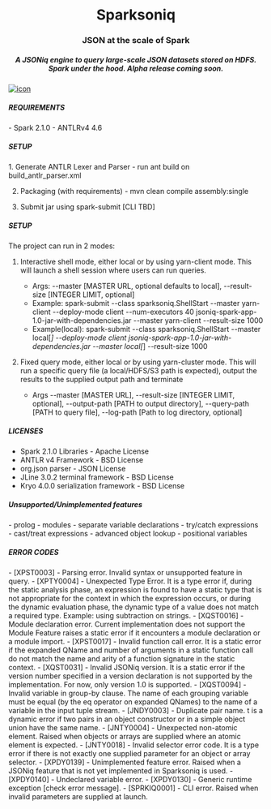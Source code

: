 <h1 align="center">Sparksoniq</h1>

<h3 align="center">JSON at the scale of Spark </h3>

<h5 align="center">A JSONiq engine to query large-scale JSON datasets stored on HDFS. Spark under the hood. Alpha release coming soon. </h5>


<a href="https://ibb.co/j5nnB5"><img src="https://preview.ibb.co/nQPpPQ/icon.png" alt="icon" border="0"></a>

<h5>REQUIREMENTS</h5>
- Spark 2.1.0
- ANTLRv4 4.6


<h5>SETUP</h5>
1. Generate ANTLR Lexer and Parser - run ant build on build_antlr_parser.xml

2. Packaging (with requirements) - mvn clean compile assembly:single

3. Submit jar using spark-submit [CLI TBD]


<h5>SETUP</h5>
The project can run in 2 modes:

1. Interactive shell mode, either local or by using yarn-client mode.
This will launch a shell session where users can run queries.

    - Args: --master [MASTER URL, optional defaults to local], --result-size [INTEGER LIMIT, optional]
    - Example:   spark-submit --class sparksoniq.ShellStart   --master yarn-client  --deploy-mode client --num-executors 40  jsoniq-spark-app-1.0-jar-with-dependencies.jar --master yarn-client --result-size 1000
    - Example(local): spark-submit --class sparksoniq.ShellStart  --master local[*]  --deploy-mode client jsoniq-spark-app-1.0-jar-with-dependencies.jar  --master local[*] --result-size 1000

2. Fixed query mode, either local or by using yarn-cluster mode. 
This will run a specific query file (a local/HDFS/S3 path is expected), output the results to the supplied output path and terminate
    - Args --master [MASTER URL], --result-size [INTEGER LIMIT, optional], --output-path [PATH to output directory],
    --query-path [PATH to query file], --log-path [Path to log directory, optional]
    

<h5>LICENSES</h5>

- Spark 2.1.0 Libraries - Apache License
- ANTLR v4 Framework - BSD License
- org.json parser - JSON License
- JLine 3.0.2 terminal framework - BSD License
- Kryo 4.0.0 serialization framework - BSD License

<h5>Unsupported/Unimplemented features</h5>
- prolog
- modules
- separate variable declarations
- try/catch expressions
- cast/treat expressions
- advanced object lookup
- positional variables


<h5>ERROR CODES</h5>
- [XPST0003] - Parsing error. 
Invalid syntax or unsupported feature in query.
- [XPTY0004] - Unexpected Type Error. 
It is a type error if, during the static analysis phase, 
an expression is found to have a static type that is not
appropriate for the context in which the expression occurs, 
or during the dynamic evaluation phase, the dynamic type of 
a value does not match a required type. 
Example: using subtraction on strings.
- [XQST0016] - Module declaration error. 
Current implementation does not support the Module Feature 
raises a static error if it encounters a module declaration 
or a module import.
- [XPST0017] - Invalid function call error. 
It is a static error if the expanded QName and number 
of arguments in a static function call do not match 
the name and arity of a function signature in the static context.
- [XQST0031] - Invalid JSONiq version. It is a static error 
if the version number specified in a version declaration 
is not supported by the implementation. For now, only version 1.0 is supported.
- [XQST0094] - Invalid variable in group-by clause. 
The name of each grouping variable must be equal 
(by the eq operator on expanded QNames) to the name of a 
variable in the input tuple stream.
- [JNDY0003] - Duplicate pair name. t is a dynamic error if two pairs in an object
 constructor or in a simple object union have the same name.
- [JNTY0004] - Unexpected non-atomic element. Raised when objects 
or arrays are supplied where an atomic element is expected. 
- [JNTY0018] - Invalid selector error code. 
It is a type error if there is not exactly one supplied parameter 
for an object or array selector.
- [XPDY0139] - Unimplemented feature error. Raised when a JSONiq feature 
that is not yet implemented in Sparksoniq is used.
- [XPDY0140] - Undeclared variable error.
- [XPDY0130] - Generic runtime exception [check error message].
- [SPRKIQ0001] - CLI error. Raised when invalid parameters are supplied at launch.